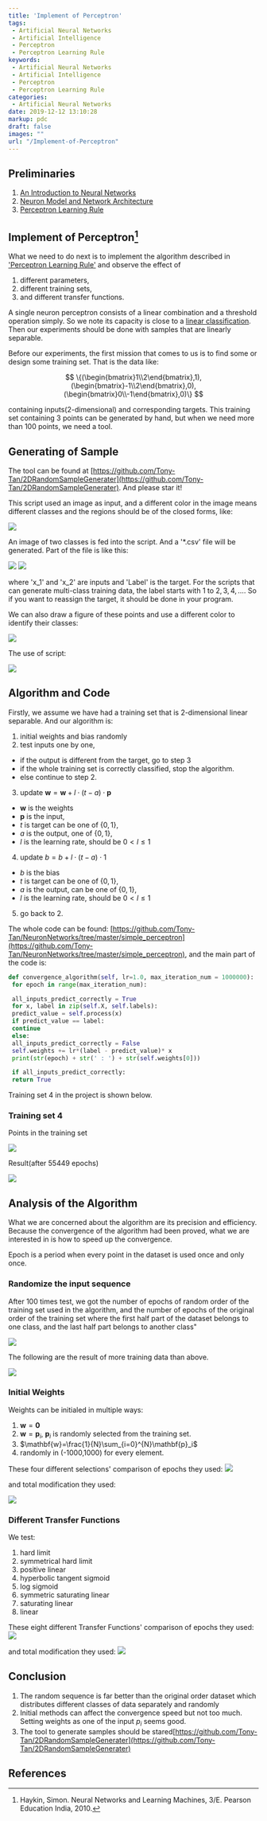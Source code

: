 ```yaml
---
title: 'Implement of Perceptron'
tags:
 - Artificial Neural Networks
 - Artificial Intelligence
 - Perceptron
 - Perceptron Learning Rule
keywords:
 - Artificial Neural Networks
 - Artificial Intelligence
 - Perceptron
 - Perceptron Learning Rule
categories:
 - Artificial Neural Networks
date: 2019-12-12 13:10:28
markup: pdc
draft: false
images: ""
url: "/Implement-of-Perceptron"
---
```


## Preliminaries
1. [An Introduction to Neural Networks](https://anthony-tan.com/An-Introduction-to-Neural-Networks/)
2. [Neuron Model and Network Architecture](https://anthony-tan.com/Neuron-Model-and-Network-Architecture/) 
3. [Perceptron Learning Rule](https://anthony-tan.com/Learning-Rules-and-Perceptron-Learning-Rule/)


## Implement of Perceptron[^1]


What we need to do next is to implement the algorithm described in ['Perceptron Learning Rule'](https://anthony-tan.com/Learning-Rules-and-Perceptron-Learning-Rule/) and observe the effect of 
1. different parameters, 
2. different training sets, 
3. and different transfer functions.

A single neuron perceptron consists of a linear combination and a threshold operation simply. So we note its capacity is close to a [linear classification](https://anthony-tan.com/From-Linear-Regression-to-Linear-Classification/). Then our experiments should be done with samples that are linearly separable.

Before our experiments, the first mission that comes to us is to find some or design some training set. That is the data like:

$$
\{(\begin{bmatrix}1\\2\end{bmatrix},1),(\begin{bmatrix}-1\\2\end{bmatrix},0),(\begin{bmatrix}0\\-1\end{bmatrix},0)\}
$$

containing inputs(2-dimensional) and corresponding targets. This training set containing 3 points can be generated by hand, but when we need more than 100 points, we need a tool.


## Generating of Sample

The tool can be found at [https://github.com/Tony-Tan/2DRandomSampleGenerater](https://github.com/Tony-Tan/2DRandomSampleGenerater). And please star it!

This script used an image as input, and a different color in the image means different classes and the regions should be of the closed forms, like:

![](https://raw.githubusercontent.com/Tony-Tan/2DRandomSampleGenerater/master/1.png)

An image of two classes is fed into the script. And a '*.csv' file will be generated. Part of the file is like this:

![](https://raw.githubusercontent.com/Tony-Tan/picgo_images_bed/master/2022_04_30_20_11_csv0.png)
![](https://raw.githubusercontent.com/Tony-Tan/picgo_images_bed/master/2022_04_30_20_12_csv1.png)

where 'x_1' and 'x_2' are inputs and 'Label' is the target. For the scripts that can generate multi-class training data, the label starts with $1$ to $2,3,4,\dots$. So if you want to reassign the target, it should be done in your program.

We can also draw a figure of these points and use a different color to identify their classes:

![](https://raw.githubusercontent.com/Tony-Tan/2DRandomSampleGenerater/master/Figure_1.png)

The use of script:

![](https://raw.githubusercontent.com/Tony-Tan/2DRandomSampleGenerater/master/samplesScript.gif)


## Algorithm and Code

Firstly, we assume we have had a training set that is 2-dimensional linear separable. And our algorithm is:

1. initial weights and bias randomly
2. test inputs one by one, 
 - if the output is different from the target, go to step 3 
 - if the whole training set is correctly classified, stop the algorithm. 
 - else continue to step 2.
3. update $\mathbf{w}=\mathbf{w}+l\cdot (t-a)\cdot \mathbf{p}$ 
 - $\mathbf{w}$ is the weights
 - $\mathbf{p}$ is the input, 
 - $t$ is target can be one of $\{0,1\}$, 
 - $a$ is the output, one of $\{0,1\}$, 
 - $l$ is the learning rate, should be $0< l \leq 1$
4. update $b=b+l\cdot (t-a)\cdot 1$ 
 - $b$ is the bias
 - $t$ is target can be one of $\{0,1\}$, 
 - $a$ is the output, can be one of $\{0,1\}$, 
 - $l$ is the learning rate, should be $0< l \leq 1$
5. go back to 2.

The whole code can be found: [https://github.com/Tony-Tan/NeuronNetworks/tree/master/simple_perceptron](https://github.com/Tony-Tan/NeuronNetworks/tree/master/simple_perceptron), and the main part of the code is:

```python
def convergence_algorithm(self, lr=1.0, max_iteration_num = 1000000):
 for epoch in range(max_iteration_num):

 all_inputs_predict_correctly = True
 for x, label in zip(self.X, self.labels):
 predict_value = self.process(x)
 if predict_value == label:
 continue
 else:
 all_inputs_predict_correctly = False
 self.weights += lr*(label - predict_value)* x
 print(str(epoch) + str(' : ') + str(self.weights[0]))

 if all_inputs_predict_correctly:
 return True
```

Training set 4 in the project is shown below.

### Training set 4

Points in the training set

![](https://raw.githubusercontent.com/Tony-Tan/picgo_images_bed/master/2022_04_30_20_12_training_set4.png)

Result(after 55449 epochs)

![](https://raw.githubusercontent.com/Tony-Tan/picgo_images_bed/master/2022_04_30_20_12_training_set4_result.png)


## Analysis of the Algorithm

What we are concerned about the algorithm are its precision and efficiency. Because the convergence of the algorithm had been proved, what we are interested in is how to speed up the convergence.

Epoch is a period when every point in the dataset is used once and only once.

### Randomize the input sequence

After 100 times test, we got the number of epochs of random order of the training set used in the algorithm, and the number of epochs of the original order of the training set where the first half part of the dataset belongs to one class, and the last half part belongs to another class"

![](https://raw.githubusercontent.com/Tony-Tan/picgo_images_bed/master/2022_04_30_20_12_training_set_order_comparison_epoch.png)

The following are the result of more training data than above.

![](https://raw.githubusercontent.com/Tony-Tan/picgo_images_bed/master/2022_04_30_20_12_training_set_order_comparison_modify.png)






### Initial Weights
Weights can be initialed in multiple ways:
1. $\mathbf{w}=\mathbf{0}$
2. $\mathbf{w}=\mathbf{p}_i$, $\mathbf{p}_i$ is randomly selected from the training set.
3. $\mathbf{w}=\frac{1}{N}\sum_{i=0}^{N}\mathbf{p}_i$
4. randomly in (-1000,1000) for every element.

These four different selections' comparison of epochs they used:
![](https://raw.githubusercontent.com/Tony-Tan/picgo_images_bed/master/2022_04_30_20_12_weight_initial_comparison_epoch.png)

and total modification they used:

![](https://raw.githubusercontent.com/Tony-Tan/picgo_images_bed/master/2022_04_30_20_12_weight_initial_comparison_modify.png)



### Different Transfer Functions

We test:
1. hard limit 
2. symmetrical hard limit 
3. positive linear 
4. hyperbolic tangent sigmoid 
5. log sigmoid 
6. symmetric saturating linear 
7. saturating linear
8. linear

These eight different Transfer Functions' comparison of epochs they used:
![](https://raw.githubusercontent.com/Tony-Tan/picgo_images_bed/master/2022_04_30_20_13_transfer_function_comparison_epoch.png)

and total modification they used:
![](https://raw.githubusercontent.com/Tony-Tan/picgo_images_bed/master/2022_04_30_20_13_transfer_function_comparison_modify.png)



## Conclusion
1. The random sequence is far better than the original order dataset which distributes different classes of data separately and randomly
2. Initial methods can affect the convergence speed but not too much. Setting weights as one of the input $p_i$ seems good.
3. The tool to generate samples should be stared[https://github.com/Tony-Tan/2DRandomSampleGenerater](https://github.com/Tony-Tan/2DRandomSampleGenerater)

## References
[^1]: Haykin, Simon. Neural Networks and Learning Machines, 3/E. Pearson Education India, 2010.
